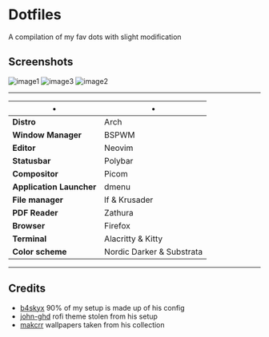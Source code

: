 # Dotfiles
A compilation of my fav dots with slight modification

## Screenshots
![image1](https://media.discordapp.net/attachments/905376517507412028/952584677519151244/Screenshot_130322_195923.png?width=503&height=283)
![image3](https://media.discordapp.net/attachments/905376517507412028/952584678408343582/Screenshot_130322_203701.png?width=503&height=283)
![image2](https://media.discordapp.net/attachments/905376517507412028/952584678085374002/Screenshot_130322_202843.png?width=503&height=283)

----

•                       | • 
------------------------|-----------------------
**Distro**              | Arch
**Window Manager**      | BSPWM
**Editor**              | Neovim
**Statusbar**           | Polybar
**Compositor**          | Picom
**Application Launcher**| dmenu
**File manager**        | lf & Krusader
**PDF Reader**          | Zathura
**Browser**             | Firefox
**Terminal**            | Alacritty & Kitty
**Color scheme**        | Nordic Darker & Substrata

----

## Credits
- [b4skyx](https://github.com/b4skyx) 90% of my setup is made up of his config
- [john-ghd](https://github.com/john-ghd) rofi theme stolen from his setup
- [makcrr](https://github.com/makccr) wallpapers taken from his collection
